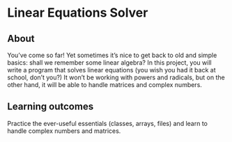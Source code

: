 # Linear Equations Solver
## About
You’ve come so far! Yet sometimes it’s nice to get back to old and simple basics: shall we remember some linear algebra? In this project, you will write a program that solves linear equations (you wish you had it back at school, don’t you?) It won’t be working with powers and radicals, but on the other hand, it will be able to handle matrices and complex numbers.
## Learning outcomes
Practice the ever-useful essentials (classes, arrays, files) and learn to handle complex numbers and matrices.
